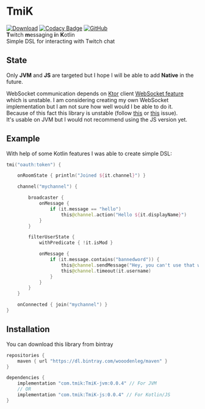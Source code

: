# TmiK
[![Download](https://api.bintray.com/packages/wooodenleg/maven/TmiK/images/download.svg)](https://bintray.com/wooodenleg/maven/TmiK/_latestVersion)
[![Codacy Badge](https://api.codacy.com/project/badge/Grade/03cd61c9bd1f40a2baf416ae1c84ade6)](https://www.codacy.com/app/wooodenleg/TmiK?utm_source=github.com&amp;utm_medium=referral&amp;utm_content=wooodenleg/TmiK&amp;utm_campaign=Badge_Grade)
[![GitHub](https://img.shields.io/github/license/wooodenleg/TmiK.svg?color=blue)](https://github.com/wooodenleg/TmiK/blob/master/LICENSE)  
**T**witch **m**essaging **i**n **K**otlin  
Simple DSL for interacting with Twitch chat

## State
Only **JVM** and **JS** are targeted but I hope I will be able to add **Native** in the future.  
  
WebSocket communication depends on [Ktor](https://github.com/ktorio/ktor) client [WebSocket feature](https://ktor.io/clients/websockets.html)
which is unstable. I am considering creating my own WebSocket implementation but I am not sure how well would I be able to do it.   
Because of this fact this library is unstable (follow [this](https://github.com/ktorio/ktor/issues/1119) or [this](https://github.com/ktorio/ktor/issues/1110) issue).  
It's usable on JVM but I would not recommend using the JS version yet.    

## Example
With help of some Kotlin features I was able to create simple DSL:
```kotlin
tmi("oauth:token") {

    onRoomState { println("Joined ${it.channel}") }

    channel("mychannel") {

        broadcaster {
            onMessage {
                if (it.message == "hello")
                    this@channel.action("Hello ${it.displayName}")
            }
        }

        filterUserState {
            withPredicate { !it.isMod }

            onMessage {
                if (it.message.contains("bannedword")) {
                    this@channel.sendMessage("Hey, you can't use that word @${it.displayName}!")
                    this@channel.timeout(it.username)
                }
            }
        }
    }

    onConnected { join("mychannel") }
}
``` 
 
## Installation
You can download this library from bintray
```groovy
repositories {
    maven { url "https://dl.bintray.com/wooodenleg/maven" }
}

dependencies {
    implementation "com.tmik:TmiK-jvm:0.0.4" // For JVM
    // OR
    implementation "com.tmik:TmiK-js:0.0.4" // For Kotlin/JS
}
```
